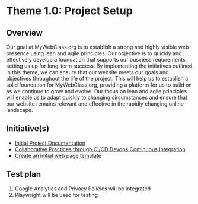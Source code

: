 # Theme 1.0: Project Setup
## Overview
Our goal at MyWebClass.org is to establish a strong and highly visible web presence using lean and agile principles. 
Our objective is to quickly and effectively develop a foundation that supports our business requirements, setting us 
up for long-term success. By implementing the initiatives outlined in this theme, we can ensure that our website 
meets our goals and objectives throughout the life of the project. This will help us to establish a solid foundation 
for MyWebClass.org, providing a platform for us to build on as we continue to grow and evolve. Our focus on lean and 
agile principles will enable us to adapt quickly to changing circumstances and ensure that our website remains 
relevant and effective in the rapidly changing online landscape.
## Initiative(s)

* [Initial Project Documentation](initiatives/documentation_initiative.md)
* [Collaborative Practices through CI/CD Devops Continuous Integration]()
* [Create an initial web page template](initiatives/initiative_webpage_template.md)

## Test plan
1. Google Analytics and Privacy Policies will be integrated
2. Playwright will be used for testing 